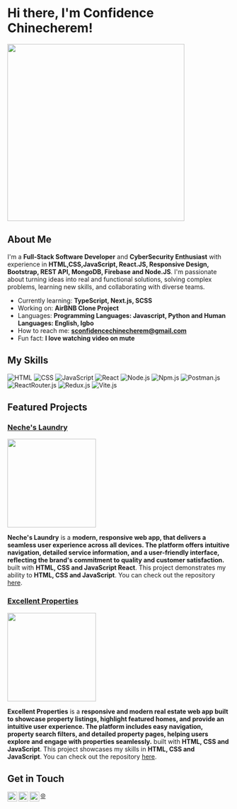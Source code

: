 # Hi there, I'm Confidence Chinecherem! 

[<img src="https://confidencechinecherem.com/portfolio/static/media/sconfidence.30dca47559e98d856659.jpg" 
      width="400" 
      height="400">](https://confidencechinecherem.com/portfolio)

## About Me 

I'm a **Full-Stack Software Developer** and **CyberSecurity Enthusiast**  with experience in **HTML,CSS,JavaScript, React.JS, Responsive Design, Bootstrap, REST API, MongoDB, Firebase and Node.JS**. I'm passionate about turning ideas into real and functional solutions, solving complex problems, learning new skills, and collaborating with diverse teams.

- Currently learning: **TypeScript, Next.js, SCSS**
- Working on: **AirBNB Clone Project**
- Languages: **Programming Languages: Javascript, Python and Human Languages: English, Igbo**
- How to reach me: **sconfidencechinecherem@gmail.com**
- Fun fact: **I love watching video on mute**

## My Skills 

![HTML](https://img.shields.io/badge/-HTML-E34F26?style=flat-square&logo=html5&logoColor=white)
![CSS](https://img.shields.io/badge/-CSS-1572B6?style=flat-square&logo=css3&logoColor=white)
![JavaScript](https://img.shields.io/badge/-JavaScript-F7DF1E?style=flat-square&logo=javascript&logoColor=black)
![React](https://img.shields.io/badge/-React-61DAFB?style=flat-square&logo=react&logoColor=black)
![Node.js](https://img.shields.io/badge/-Node.js-339933?style=flat-square&logo=node.js&logoColor=white)
![Npm.js](https://img.shields.io/badge/npm-CB3837?style=for-the-badge&logo=npm&logoColor=white)
![Postman.js](https://img.shields.io/badge/Postman-FF6C37?style=for-the-badge&logo=Postman&logoColor=white)
![ReactRouter.js](https://img.shields.io/badge/React_Router-CA4245?style=for-the-badge&logo=react-router&logoColor=white)
![Redux.js](https://img.shields.io/badge/Redux-593D88?style=for-the-badge&logo=redux&logoColor=white)
![Vite.js](https://img.shields.io/badge/Vite-B73BFE?style=for-the-badge&logo=vite&logoColor=FFD62E)


## Featured Projects

### [Neche's Laundry](https://neches-laundry.netlify.app/)

<img src="https://confidencechinecherem.com/portfolio/static/media/nechelaundry.a1033603be6f8ed2deb2.png" height="200" width="200"/>

**Neche's Laundry** is a **modern, responsive web app, that delivers a seamless user experience across all devices. The platform offers intuitive navigation, detailed service information, and a user-friendly interface, reflecting the brand's commitment to quality and customer satisfaction.** built with **HTML, CSS and JavaScript
React**. This project demonstrates my ability to **HTML, CSS and JavaScript**. You can check out the repository [here](https://github.com/sundayconfidencechinecherem/Laundry-App).

### [Excellent Properties](https://excellent-properties.netlify.app/)

<img src="https://confidencechinecherem.com/portfolio/static/media/excellentproperties.64056ca7ebf92de6750c.png" height="200" width="200"/>

**Excellent Properties** is a **responsive and modern real estate web app built to showcase property listings, highlight featured homes, and provide an intuitive user experience. The platform includes easy navigation, property search filters, and detailed property pages, helping users explore and engage with properties seamlessly.** built with **HTML, CSS and JavaScript**. This project showcases my skills in **HTML, CSS and JavaScript**. You can check out the repository [here](https://github.com/sundayconfidencechinecherem/Excellent-Properties).

## Get in Touch

<a href="https://confidencechinecherem.com/portfolio/">🌐</a>
<img align="left" alt="confidencechinecherem | YouTube" width="22px" src="https://cdn.jsdelivr.net/npm/simple-icons@v3/icons/youtube.svg" />
<img align="left" alt="confidencechinecherem | Twitter" width="22px" src="https://cdn.jsdelivr.net/npm/simple-icons@v3/icons/twitter.svg" />
<img align="left" alt="confidencechinecherem | LinkedIn" width="22px" src="https://cdn.jsdelivr.net/npm/simple-icons@v3/icons/linkedin.svg" />
